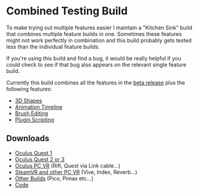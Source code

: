 # Combined Testing Build

To make trying out multiple features easier I maintain a "Kitchen Sink" build that combines multiple feature builds in one. Sometimes these features might not work perfectly in combination and this build probably gets tested less than the individual feature builds.

If you're using this build and find a bug, it would be really helpful if you could check to see if that bug also appears on the relevant single feature build.

Currently this build combines all the features in the [beta release](../release-history/automatic-changelog.md) plus the following features:

* [3D Shapes](3d-shapes.md)
* [Animation Timeline](animation-timeline.md)
* [Brush Editing](brush-editing.md)
* [Plugin Scripting](runtime-scripting.md)

## Downloads

* [Oculus Quest 1](https://nightly.link/icosa-foundation/open-brush/workflows/build/feature%2Fkitchen-sink/Oculus%20Quest%20\(1\).zip)
* [Oculus Quest 2 or 3](https://nightly.link/icosa-foundation/open-brush/workflows/build/feature%2Fkitchen-sink/Oculus%20Quest%20\(1\).zip)
* [Oculus PC VR](https://nightly.link/icosa-foundation/open-brush/workflows/build/feature%2Fkitchen-sink/Windows%20Rift.zip) (Rift, Quest via Link cable...)
* [SteamVR and other PC VR](https://nightly.link/icosa-foundation/open-brush/workflows/build/feature%2Fkitchen-sink/Windows%20OpenXR.zip) (Vive, Index, Reverb...)
* [Other Builds](https://nightly.link/icosa-foundation/open-brush/workflows/build/feature%2Fkitchen-sink) (Pico, Pimax etc...)
* [Code](https://github.com/icosa-foundation/open-brush/tree/feature/kitchen-sink)
